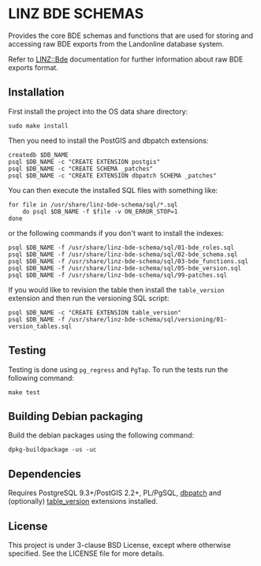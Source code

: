 LINZ BDE SCHEMAS
================

Provides the core BDE schemas and functions that are used for storing
and accessing raw BDE exports from the Landonline database system.

Refer to [LINZ::Bde](https://github.com/linz/linz_bde_perl)
documentation for further information about raw BDE exports format.

Installation
------------

First install the project into the OS data share directory:

```shell
sudo make install
```

Then you need to install the PostGIS and dbpatch extensions:

```shell
createdb $DB_NAME
psql $DB_NAME -c "CREATE EXTENSION postgis"
psql $DB_NAME -c "CREATE SCHEMA _patches"
psql $DB_NAME -c "CREATE EXTENSION dbpatch SCHEMA _patches"
```

You can then execute the installed SQL files with something like:

```shell
for file in /usr/share/linz-bde-schema/sql/*.sql
    do psql $DB_NAME -f $file -v ON_ERROR_STOP=1
done
```

or the following commands if you don't want to install the indexes:

```shell
psql $DB_NAME -f /usr/share/linz-bde-schema/sql/01-bde_roles.sql
psql $DB_NAME -f /usr/share/linz-bde-schema/sql/02-bde_schema.sql
psql $DB_NAME -f /usr/share/linz-bde-schema/sql/03-bde_functions.sql
psql $DB_NAME -f /usr/share/linz-bde-schema/sql/05-bde_version.sql
psql $DB_NAME -f /usr/share/linz-bde-schema/sql/99-patches.sql
```

If you would like to revision the table then install the `table_version`
extension and then run the versioning SQL script:

```shell
psql $DB_NAME -c "CREATE EXTENSION table_version"
psql $DB_NAME -f /usr/share/linz-bde-schema/sql/versioning/01-version_tables.sql
```

Testing
-------

Testing is done using `pg_regress` and `PgTap`.
To run the tests run the following command:

```shell
make test
```

Building Debian packaging
--------------------------

Build the debian packages using the following command:

```shell
dpkg-buildpackage -us -uc
```

Dependencies
------------

Requires PostgreSQL 9.3+/PostGIS 2.2+, PL/PgSQL,
[dbpatch](https://github.com/linz/postgresql-dbpatch) and (optionally)
[table_version](https://github.com/linz/postgresql-tableversion) extensions
installed.

License
---------------------
This project is under 3-clause BSD License, except where otherwise specified.
See the LICENSE file for more details.
